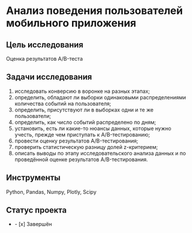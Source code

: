 # Анализ поведения пользователей мобильного приложения     
## Цель исследования
Оценка результатов A/B-теста   
## Задачи исследования  
1. исследовать конверсию в воронке на разных этапах;  
2. определить, обладают ли выборки одинаковыми распределениями количества событий на пользователя;  
3. определить, присутствуют ли в выборках одни и те же пользователи;  
4. определить, как число событий распределено по дням;  
5. установить, есть ли какие-то нюансы данных, которые нужно учесть, прежде чем приступать к A/B-тестированию;  
6. провести оценку результатов A/B-тестирования;  
7. проверить статистическую разницу долей z-критерием;  
8. описать выводы по этапу исследовательского анализа данных и по проведённой оценке результатов A/B-тестирования.  
## Инструменты
Python, Pandas, Numpy,  Plotly, Scipy
## Статус проекта
<ul><li>- [x] Завершён</li>
